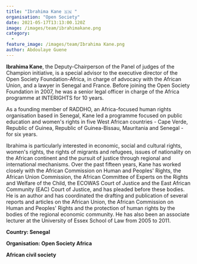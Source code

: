 ```yaml
---
title: "Ibrahima Kane 🇸🇳 "
organisation: "Open Society"
date: 2021-05-17T13:13:00.120Z
image: /images/team/ibrahimakane.png
category:
  - 
feature_image: /images/team/Ibrahima Kane.png
author: Abdoulaye Guene
---
```

**Ibrahima Kane**,  the Deputy-Chairperson of the Panel of judges of the Champion initiative, is a special advisor to the executive director of the Open Society Foundation-Africa, in charge of advocacy with the African Union, and a lawyer in Senegal and France. Before joining the Open Society Foundation in 2007, he was a senior legal officer in charge of the Africa programme at INTERIGHTS for 10 years.

As a founding member of RADDHO, an Africa-focused human rights organisation based in Senegal, Kane led a programme focused on public education and women's rights in five West African countries - Cape Verde, Republic of Guinea, Republic of Guinea-Bissau, Mauritania and Senegal - for six years.

Ibrahima is particularly interested in economic, social and cultural rights, women's rights, the rights of migrants and refugees, issues of nationality on the African continent and the pursuit of justice through regional and international mechanisms. Over the past fifteen years, Kane has worked closely with the African Commission on Human and Peoples' Rights, the African Union Commission, the African Committee of Experts on the Rights and Welfare of the Child, the ECOWAS Court of Justice and the East African Community (EAC) Court of Justice, and has pleaded before these bodies. He is an author and has coordinated the drafting and publication of several reports and articles on the African Union, the African Commission on Human and Peoples' Rights and the protection of human rights by the bodies of the regional economic community. He has also been an associate lecturer at the University of Essex School of Law from 2005 to 2011.

**Country: Senegal**

**Organisation: Open Society Africa**

**African civil society**